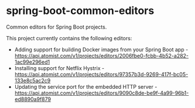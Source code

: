 spring-boot-common-editors
===========================

Common editors for Spring Boot projects.

This project currently contains the following editors:

* Adding support for building Docker images from your Spring Boot app - https://api.atomist.com/v1/projects/editors/2006fbe0-fcbb-4b52-a282-1ac99e296ed1
* Installing support for Netflix Hystrix - https://api.atomist.com/v1/projects/editors/97357b3d-9269-417f-bc05-133e8c5ac2c9
* Updating the service port for the embedded HTTP server - https://api.atomist.com/v1/projects/editors/9090c8de-be9f-4a99-96b1-ed8890a9f879
